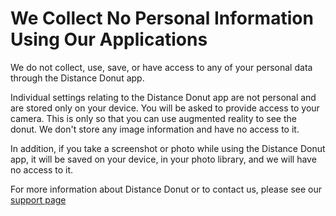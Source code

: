 # We Collect No Personal Information Using Our Applications

We do not collect, use, save, or have access to any of your personal data through the Distance Donut app.

Individual settings relating to the Distance Donut app are not personal and are stored only on your device. You will be asked to provide access to your camera. This is only so that you can use augmented reality to see the donut. We don't store any image information and have no access to it.

In addition, if you take a screenshot or photo while using the Distance Donut app, it will be saved on your device, in your photo library, and we will have no access to it.

For more information about Distance Donut or to contact us, please see our [support page](https://egagin.github.io/distance_donut_support/)
